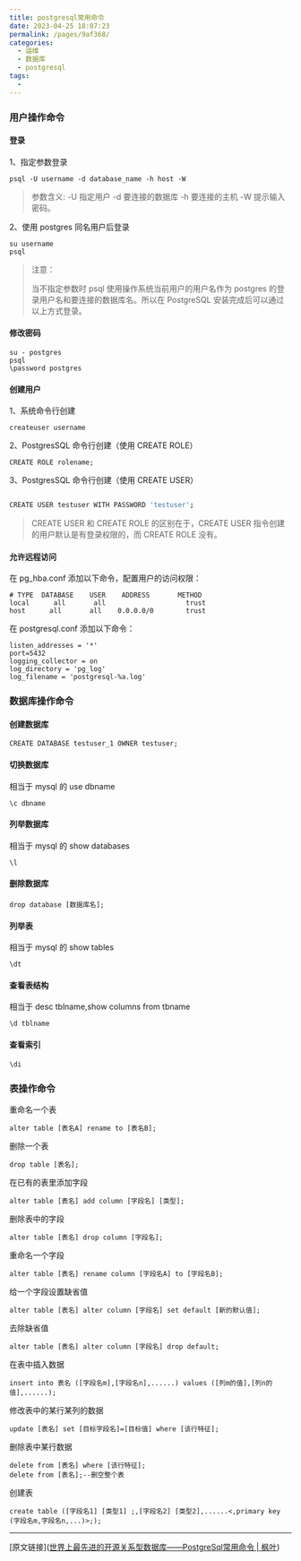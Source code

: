 ```yaml
---
title: postgresql常用命令
date: 2023-04-25 18:07:23
permalink: /pages/9af368/
categories:
  - 运维
  - 数据库
  - postgresql
tags:
  - 
---
```


### 用户操作命令

#### 登录

1、指定参数登录

```shell
psql -U username -d database_name -h host -W
```

> 参数含义: -U 指定用户 -d 要连接的数据库 -h 要连接的主机 -W 提示输入密码。

2、使用 postgres 同名用户后登录

```shell
su username
psql
```

> 注意：
> 
> 当不指定参数时 psql 使用操作系统当前用户的用户名作为 postgres 的登录用户名和要连接的数据库名。所以在 PostgreSQL 安装完成后可以通过以上方式登录。

#### 修改密码

```shell
su - postgres 
psql
\password postgres
```

#### 创建用户

1、系统命令行创建

```shell
createuser username 

```

2、PostgresSQL 命令行创建（使用 CREATE ROLE）

```shell
CREATE ROLE rolename;

```

3、PostgresSQL 命令行创建（使用 CREATE USER）

```bash

CREATE USER testuser WITH PASSWORD 'testuser';

```

> CREATE USER 和 CREATE ROLE 的区别在于，CREATE USER 指令创建的用户默认是有登录权限的，而 CREATE ROLE 没有。

#### 允许远程访问

在 pg_hba.conf 添加以下命令，配置用户的访问权限：

```shell
# TYPE  DATABASE    USER    ADDRESS       METHOD
local      all       all                    trust
host      all       all    0.0.0.0/0        trust
```

在 postgresql.conf 添加以下命令：

```shell
listen_addresses = '*'
port=5432
logging_collector = on
log_directory = 'pg_log'
log_filename = 'postgresql-%a.log'
```

### 数据库操作命令

#### 创建数据库

```shell
CREATE DATABASE testuser_1 OWNER testuser;
```

#### 切换数据库

相当于 mysql 的 use dbname

```shell
\c dbname
```

#### 列举数据库

相当于 mysql 的 show databases

```shell
\l
```

#### 删除数据库

```shell
drop database [数据库名];
```

#### 列举表

相当于 mysql 的 show tables

```shell
\dt
```

#### 查看表结构

相当于 desc tblname,show columns from tbname

```shell
\d tblname
```

#### 查看索引

```shell
\di
```

### 表操作命令

重命名一个表

```shell
alter table [表名A] rename to [表名B];
```

删除一个表

```shell
drop table [表名];
```

在已有的表里添加字段

```shell
alter table [表名] add column [字段名] [类型];
```

删除表中的字段

```shell
alter table [表名] drop column [字段名];
```

重命名一个字段

```shell
alter table [表名] rename column [字段名A] to [字段名B];
```

给一个字段设置缺省值

```shell
alter table [表名] alter column [字段名] set default [新的默认值];
```

去除缺省值

```shell
alter table [表名] alter column [字段名] drop default;
```

在表中插入数据

```shell
insert into 表名 ([字段名m],[字段名n],......) values ([列m的值],[列n的值],......);
```

修改表中的某行某列的数据

```shell
update [表名] set [目标字段名]=[目标值] where [该行特征];
```

删除表中某行数据

```shell
delete from [表名] where [该行特征]; 
delete from [表名];--删空整个表
```

创建表

```shell
create table ([字段名1] [类型1] ;,[字段名2] [类型2],......<,primary key (字段名m,字段名n,...)>;);
```

---

[原文链接]([世界上最先进的开源关系型数据库——PostgreSql常用命令 | 枫叶](https://blog.aqcoder.cn/posts/394e/#%E5%8E%BB%E9%99%A4%E7%BC%BA%E7%9C%81%E5%80%BC))
